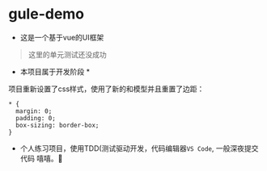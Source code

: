 # gule-demo

+ 这是一个基于vue的UI框架

> 这里的单元测试还没成功

* 本项目属于开发阶段 *

项目重新设置了css样式，使用了新的和模型并且重置了边距：
```
* {
  margin: 0;
  padding: 0;
  box-sizing: border-box;
}
```

+ 个人练习项目，使用TDD(测试驱动开发，代码编辑器`VS Code`, 一般深夜提交代码 嘻嘻。🥰